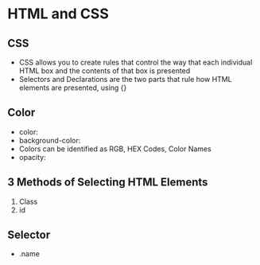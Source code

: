 # HTML and CSS

## CSS
 * CSS allows you to create rules that control the way that each individual HTML box and the contents of that box is presented
 * Selectors and Declarations are the two parts that rule how HTML elements are presented, using {}

## Color
 * color:
 * background-color:
 * Colors can be identified as RGB, HEX Codes, Color Names
 * opacity:

## 3 Methods of Selecting HTML Elements
 1. Class
 2. id

 ## Selector
  * .name
